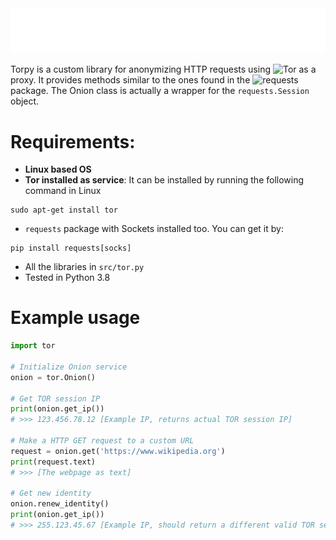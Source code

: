 <div align='center'>
  <img src="./assets/torpy.png">
</div>

Torpy is a custom library for anonymizing HTTP requests using ![Tor](https://www.torproject.org/) as a proxy. It provides methods similar to the ones found in the ![`requests`](https://pypi.org/project/requests) package. The Onion class is actually a wrapper for the `requests.Session` object.

# Requirements:

- **Linux based OS**
- **Tor installed as service**: It can be installed by running the following command in Linux
```console
sudo apt-get install tor
```
- `requests` package with Sockets installed too. You can get it by:
```console
pip install requests[socks]
```
- All the libraries in `src/tor.py`
- Tested in Python 3.8

# Example usage

```python
import tor

# Initialize Onion service
onion = tor.Onion()

# Get TOR session IP
print(onion.get_ip())
# >>> 123.456.78.12 [Example IP, returns actual TOR session IP]

# Make a HTTP GET request to a custom URL
request = onion.get('https://www.wikipedia.org')
print(request.text)
# >>> [The webpage as text]

# Get new identity
onion.renew_identity()
print(onion.get_ip())
# >>> 255.123.45.67 [Example IP, should return a different valid TOR session IP]
```
